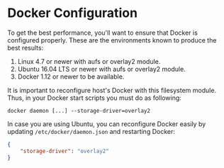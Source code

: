 # Docker Configuration

To get the best performance, you'll want to ensure that Docker is configured properly. These are the environments known to produce the best results:

1. Linux 4.7 or newer with aufs or overlay2 module.
2. Ubuntu 16.04 LTS or newer with aufs or overlay2 module.
3. Docker 1.12 or newer to be available.

It is important to reconfigure host's Docker with this filesystem module. Thus, in your Docker start scripts you must do as following:

```
docker daemon [...] --storage-driver=overlay2
```

In case you are using Ubuntu, you can reconfigure Docker easily by updating `/etc/docker/daemon.json` and restarting Docker:

```json
{
    "storage-driver": "overlay2"
}
```
